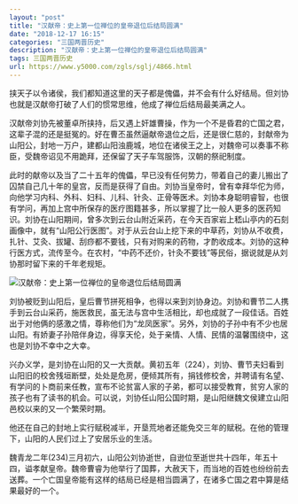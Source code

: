 ```yaml
---
layout: "post"
title: "汉献帝：史上第一位禅位的皇帝退位后结局圆满"
date: "2018-12-17 16:15"
categories: "三国两晋历史"
description: "汉献帝：史上第一位禅位的皇帝退位后结局圆满"
tags: 三国两晋历史
url: https://www.y5000.com/zgls/sglj/4866.html
---
```






挟天子以令诸侯，我们都知道这里的天子都是傀儡，并不会有什么好结局。但刘协也就是汉献帝打破了人们的惯常思维，他成了禅位后结局最美满之人。

汉献帝刘协先被董卓所挟持，后又遇上奸雄曹操，作为一个不是昏君的亡国之君，这辈子混的还是挺冤的。好在曹丕虽然逼献帝退位之后，还是很仁慈的，封献帝为山阳公，封地一万户，建都山阳浊鹿城，地位在诸侯王之上，对魏帝可以奏事不称臣，受魏帝诏见不用跪拜，还保留了天子车驾服饰，汉朝的祭祀制度。

此时的献帝以及当了二十五年的傀儡，早已没有任何势力，带着自己的妻儿搬出了囚禁自己几十年的皇宫，反而是获得了自由。刘协当皇帝时，曾有幸拜华佗为师，向他学习内科、外科、妇科、儿科、针灸、正骨等医术。刘协本身聪明睿智，也很有学问，再加上宫中所保存的医疗图籍甚多，所以掌握了比一般人更多的医药知识。刘协在山阳期间，曾多次到云台山附近采药，在今天百家岩上嵇山亭内的石刻画像中，就有“山阳公行医图”。对于从云台山上挖下来的中草药，刘协从不收费，扎针、艾灸、拔罐、刮痧都不要钱，只有对购来的药物，才酌收成本。刘协的这种行医方式，流传至今。在农村，“中药不还价，针灸不要钱”等民俗，据说就是从刘协那时留下来的千年老规矩。

![汉献帝：史上第一位禅位的皇帝退位后结局圆满](/uploads/allimg/161109/6-16110911361X03.JPG)

刘协被贬到山阳后，皇后曹节拼死相争，也得以来到刘协身边。刘协和曹节二人携手到云台山采药，施医救民，虽无法与宫中生活相比，却也成就了一段佳话。百姓出于对他俩的感激之情，尊称他们为“龙凤医家”。另外，刘协的子孙中有不少也居山阳。有娇妻子孙陪伴身边，得享天伦，处于亲情、人情、民情的温馨围绕中，这也是刘协不幸中之大幸。

兴办义学，是刘协在山阳的又一大贡献。黄初五年（224），刘协、曹节夫妇看到山阳旧的校舍残垣断壁，处处是危房，便倾其所有，捐钱修校舍，并聘请有名望、有学问的卜商前来任教，宣布不论贫富人家的子弟，都可以接受教育，贫穷人家的孩子也有了读书的机会。可以说，刘协任山阳公国时期，是山阳继魏文侯建立山阳邑校以来的又一个繁荣时期。

他还在自己的封地上实行赋税减半，开垦荒地者还能免交三年的赋税。在他的管理下，山阳的人民们过上了安居乐业的生活。

魏青龙二年(234)三月初六，山阳公刘协逝世，自逊位至逝世共十四年，年五十四，谥孝献皇帝。魏帝曹睿为他举行了国葬，大赦天下，而当地的百姓也纷纷前去送葬。一个亡国皇帝能有这样的结局已经是相当圆满了，在诸多亡国之君中算是结果最好的一个。
